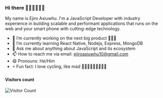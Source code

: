 ### Hi there 👋🏽👋🏽👋🏽
My name is Ejiro Asiuwhu. 
I'm a JavaScript Developer with industry experience in building scalable and performant applications that runs on the web and your smart phone with cutting-edge technology.

- 🔭 I’m currently working on the next big product 🚀🚀🚀
- 🌱 I’m currently learning React Native, Nodejs, Express, MongoDB
- 💬 Ask me about anything about JavaScript and its ecosystem
- 📫 How to reach me via email: <a href="mailto:ejiroasiuwhu10@gmail.com">ejiroasiuwhu10@gmail.com</a>
- 😄 Pronouns: He/Him
- ⚡ Fun fact: I love cycling, like mad 🚴🏽‍♂️🚴🏽‍♂️🚴🏽‍♂️ 



#### Visitors count
![Visitor Count](https://profile-counter.glitch.me/ejirocodes/count.svg) 
